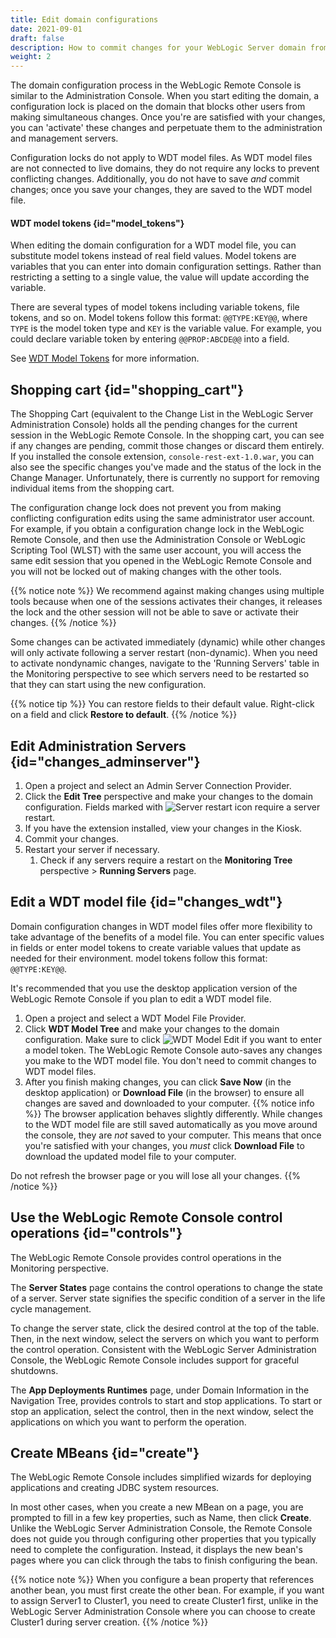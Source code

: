 ```yaml
---
title: Edit domain configurations
date: 2021-09-01
draft: false
description: How to commit changes for your WebLogic Server domain from the WebLogic Remote Console
weight: 2
---
```


The domain configuration process in the WebLogic Remote Console is similar to the Administration Console. When you start editing the domain, a configuration lock is placed on the domain that blocks other users from making simultaneous changes. Once you're are satisfied with your changes, you can 'activate' these changes and perpetuate them to the administration and management servers.

Configuration locks do not apply to WDT model files. As WDT model files are not connected to live domains, they do not require any locks to prevent conflicting changes. Additionally, you do not have to save *and* commit changes; once you save your changes, they are saved to the WDT model file.

#### WDT model tokens {id="model_tokens"}
When editing the domain configuration for a WDT model file, you can substitute model tokens instead of real field values. Model tokens are variables that you can enter into domain configuration settings. Rather than restricting a setting to a single value, the value will update according the variable.

There are several types of model tokens including variable tokens, file tokens, and so on. Model tokens follow this format: `@@TYPE:KEY@@`, where `TYPE` is the model token type and `KEY` is the variable value. For example, you could declare variable token by entering `@@PROP:ABCDE@@` into a field.

See [WDT Model Tokens](https://oracle.github.io/weblogic-deploy-tooling/concepts/model/#model-tokens) for more information.

## Shopping cart {id="shopping_cart"}

The Shopping Cart (equivalent to the Change List in the WebLogic Server Administration Console) holds all the pending changes for the current session in the WebLogic Remote Console. In the shopping cart, you can see if any changes are pending, commit those changes or discard them entirely. If you installed the console extension, `console-rest-ext-1.0.war`, you can also see the specific changes you've made and the status of the lock in the Change Manager. Unfortunately, there is currently no support for removing individual items from the shopping cart.

The configuration change lock does not prevent you from making conflicting configuration edits using the same administrator user account. For example, if you obtain a configuration change lock in the WebLogic Remote Console, and then use the Administration Console or WebLogic Scripting Tool (WLST) with the same user account, you will access the same edit session that you opened in the WebLogic Remote Console and you will not be locked out of making changes with the other tools.

{{% notice note %}}
We recommend against making changes using multiple tools because when one of the sessions activates their changes, it releases the lock and the other session will not be able to save or activate their changes.
{{% /notice %}}

Some changes can be activated immediately (dynamic) while other changes will only activate following a server restart (non-dynamic). When you need to activate nondynamic changes, navigate to the 'Running Servers' table in the Monitoring perspective to see which servers need to be restarted so that they can start using the new configuration.

{{% notice tip %}}
You can restore fields to their default value. Right-click on a field and click **Restore to default**.
{{% /notice %}}

## Edit Administration Servers {id="changes_adminserver"}

1. Open a project and select an Admin Server Connection Provider.
1. Click the **Edit Tree** perspective and make your changes to the domain configuration. Fields marked with ![Server restart icon](/weblogic-remote-console/images/icons/restart-required-blk_24x24.png) require a server restart.
1. If you have the extension installed, view your changes in the Kiosk.
1. Commit your changes.
1. Restart your server if necessary.
    1. Check if any servers require a restart on the **Monitoring Tree** perspective > **Running Servers** page.

## Edit a WDT model file {id="changes_wdt"}

Domain configuration changes in WDT model files offer more flexibility to take advantage of the benefits of a model file. You can enter specific values in fields or enter model tokens to create variable values that update as needed for their environment. model tokens follow this format: `@@TYPE:KEY@@`.

It's recommended that you use the desktop application version of the WebLogic Remote Console if you plan to edit a WDT model file.

1. Open a project and select a WDT Model File Provider.
1. Click **WDT Model Tree** and make your changes to the domain configuration. Make sure to click ![WDT Model Edit](/weblogic-remote-console/images/icons/wdt-options-icon-blk_24x24.png) if you want to enter a model token. The WebLogic Remote Console auto-saves any changes you make to the WDT model file. You don't need to commit changes to WDT model files.
1. After you finish making changes, you can click **Save Now** (in the desktop application) or **Download File** (in the browser) to ensure all changes are saved and downloaded to your computer.
{{% notice info %}}
The browser application behaves slightly differently. While changes to the WDT model file are still saved automatically as you move around the console, they are *not* saved to your computer. This means that once you're satisfied with your changes, you *must* click **Download File** to download the updated model file to your computer.

Do not refresh the browser page or you will lose all your changes.
{{% /notice %}}

## Use the WebLogic Remote Console control operations {id="controls"}
The WebLogic Remote Console provides control operations in the Monitoring perspective.

The **Server States** page contains the control operations to change the state of a server. Server state signifies the specific condition of a server in the life cycle management.

To change the server state, click the desired control at the top of the table. Then, in the next window, select the servers on which you want to perform the control operation. Consistent with the WebLogic Server Administration Console, the WebLogic Remote Console includes support for graceful shutdowns.

The **App Deployments Runtimes** page, under Domain Information in the Navigation Tree, provides controls to start and stop applications. To start or stop an application, select the control, then in the next window, select the applications on which you want to perform the operation.

## Create MBeans {id="create"}
The WebLogic Remote Console includes simplified wizards for deploying applications and creating JDBC system resources.

In most other cases, when you create a new MBean on a page, you are prompted to fill in a few key properties, such as Name, then click **Create**. Unlike the WebLogic Server Administration Console, the Remote Console does not guide you through configuring other properties that you typically need to complete the configuration. Instead, it displays the new bean's pages where you can click through the tabs to finish configuring the bean.

{{% notice note %}}
When you configure a bean property that references another bean, you must first create the other bean. For example, if you want to assign Server1 to Cluster1, you need to create Cluster1 first, unlike in the WebLogic Server Administration Console where you can choose to create Cluster1 during server creation.
{{% /notice %}}

